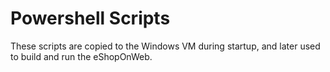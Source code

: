 # Powershell Scripts

These scripts are copied to the Windows VM during startup,
and later used to build and run the eShopOnWeb.
